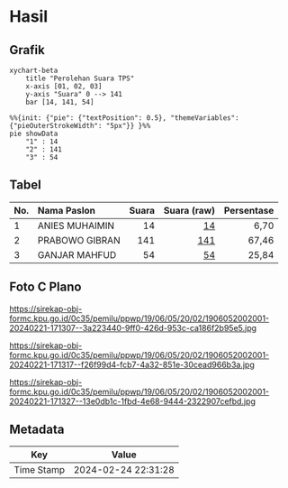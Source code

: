 # Hasil

## Grafik

```mermaid
xychart-beta
    title "Perolehan Suara TPS"
    x-axis [01, 02, 03]
    y-axis "Suara" 0 --> 141
    bar [14, 141, 54]
```

```mermaid
%%{init: {"pie": {"textPosition": 0.5}, "themeVariables": {"pieOuterStrokeWidth": "5px"}} }%%
pie showData
    "1" : 14
    "2" : 141
    "3" : 54
```

## Tabel

| No. | Nama Paslon    | Suara | Suara (raw) | Persentase |
|:--- |:-------------- | -----:| -----------:| ----------:|
| 1   | ANIES MUHAIMIN | 14    | [14][p-1]   | 6,70       |
| 2   | PRABOWO GIBRAN | 141   | [141][p-2]  | 67,46      |
| 3   | GANJAR MAHFUD  | 54    | [54][p-3]   | 25,84      |


[p-1]: https://github.com/gigit-pemilu/pemilu-2024-19-kepulauan-bangka-belitung/blob/main/pilpres/hitung-suara/sub/19-kepulauan-bangka-belitung/sub/06-belitung-timur/sub/05-damar/sub/2002-mempaya/sub/001-tps/sub/paslon-1.txt
[p-2]: https://github.com/gigit-pemilu/pemilu-2024-19-kepulauan-bangka-belitung/blob/main/pilpres/hitung-suara/sub/19-kepulauan-bangka-belitung/sub/06-belitung-timur/sub/05-damar/sub/2002-mempaya/sub/001-tps/sub/paslon-2.txt
[p-3]: https://github.com/gigit-pemilu/pemilu-2024-19-kepulauan-bangka-belitung/blob/main/pilpres/hitung-suara/sub/19-kepulauan-bangka-belitung/sub/06-belitung-timur/sub/05-damar/sub/2002-mempaya/sub/001-tps/sub/paslon-3.txt

## Foto C Plano

https://sirekap-obj-formc.kpu.go.id/0c35/pemilu/ppwp/19/06/05/20/02/1906052002001-20240221-171307--3a223440-9ff0-426d-953c-ca186f2b95e5.jpg

https://sirekap-obj-formc.kpu.go.id/0c35/pemilu/ppwp/19/06/05/20/02/1906052002001-20240221-171317--f26f99d4-fcb7-4a32-851e-30cead966b3a.jpg

https://sirekap-obj-formc.kpu.go.id/0c35/pemilu/ppwp/19/06/05/20/02/1906052002001-20240221-171327--13e0db1c-1fbd-4e68-9444-2322907cefbd.jpg


## Metadata

| Key        | Value               |
| ---------- | ------------------- |
| Time Stamp | 2024-02-24 22:31:28 |




